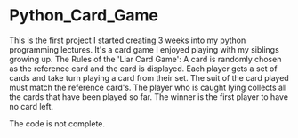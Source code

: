 # Python_Card_Game
This is the first project I started creating 3 weeks into my
python programming lectures. It's a card game I enjoyed playing with my
siblings growing up.
The Rules of the 'Liar Card Game':
      A card is randomly chosen as the reference card and the card is displayed.
      Each player gets a set of cards and take turn playing a card from
      their set. The suit of the card played must match the reference card's.
      The player who is caught lying collects all the cards that have
      been played so far. The winner is the first player to have no card left.
     
 The code is not complete.
